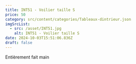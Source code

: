 ```yaml
---
title: INT51 - Voilier taille S
price: 50
category: src/content/categories/Tableaux-dintrieur.json
imgSrcList:
  - src: /asset/INT51.jpg
    alt: INT51 - Voilier taille S
date: 2024-10-03T15:51:06.836Z
draft: false
---
```


Entièrement fait main
